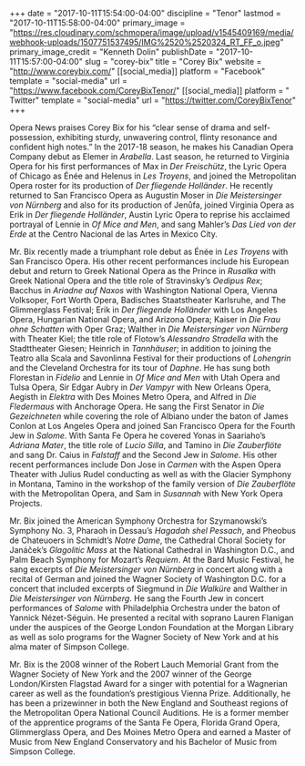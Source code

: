 +++
date = "2017-10-11T15:54:00-04:00"
discipline = "Tenor"
lastmod = "2017-10-11T15:58:00-04:00"
primary_image = "https://res.cloudinary.com/schmopera/image/upload/v1545409169/media/webhook-uploads/1507751537495/IMG%2520%2520324_RT_FF_o.jpeg"
primary_image_credit = "Kenneth Dolin"
publishDate = "2017-10-11T15:57:00-04:00"
slug = "corey-bix"
title = "Corey Bix"
website = "http://www.coreybix.com/"
[[social_media]]
platform = "Facebook"
template = "social-media"
url = "https://www.facebook.com/CoreyBixTenor/"
[[social_media]]
platform = " Twitter"
template = "social-media"
url = "https://twitter.com/CoreyBixTenor"
+++

Opera News praises Corey Bix for his “clear sense of drama and self-possession, exhibiting sturdy, unwavering control, flinty resonance and confident high notes.” In the 2017-18 season, he makes his Canadian Opera Company debut as Elemer in *Arabella*. Last season, he returned to Virginia Opera for his first performances of Max in *Der Freischütz*, the Lyric Opera of Chicago as Énée and Helenus in *Les Troyens*, and joined the Metropolitan Opera roster for its production of *Der fliegende Holländer*. He recently returned to San Francisco Opera as Augustin Moser in *Die Meistersinger von Nürnberg* and also for its production of Jenůfa, joined Virginia Opera as Erik in *Der fliegende Holländer*, Austin Lyric Opera to reprise his acclaimed portrayal of Lennie in *Of Mice and Men*, and sang Mahler’s *Das Lied von der Erde* at the Centro Nacional de las Artes in Mexico City. 

Mr. Bix recently made a triumphant role debut as Énée in *Les Troyens* with San Francisco Opera. His other recent performances include his European debut and return to Greek National Opera as the Prince in *Rusalka* with Greek National Opera and the title role of Stravinsky’s *Oedipus Rex*; Bacchus in *Ariadne auf Naxos* with Washington National Opera, Vienna Volksoper, Fort Worth Opera, Badisches Staatstheater Karlsruhe, and The Glimmerglass Festival; Erik in *Der fliegende Holländer* with Los Angeles Opera, Hungarian National Opera, and Arizona Opera; Kaiser in *Die Frau ohne Schatten* with Oper Graz; Walther in *Die Meistersinger von Nürnberg* with Theater Kiel; the title role of Flotow’s *Alessandro Stradella* with the Stadttheater Giesen; Heinrich in *Tannhäuser*; in addition to joining the Teatro alla Scala and Savonlinna Festival for their productions of *Lohengrin* and the Cleveland Orchestra for its tour of *Daphne*. He has sung both Florestan in *Fidelio* and Lennie in *Of Mice and Men* with Utah Opera and Tulsa Opera, Sir Edgar Aubry in *Der Vampyr* with New Orleans Opera, Aegisth in *Elektra* with Des Moines Metro Opera, and Alfred in *Die Fledermaus* with Anchorage Opera. He sang the First Senator in *Die Gezeichneten* while covering the role of Albiano under the baton of James Conlon at Los Angeles Opera and joined San Francisco Opera for the Fourth Jew in *Salome*. With Santa Fe Opera he covered Yonas in Saariaho’s *Adriana Mater*, the title role of *Lucio Silla*, and Tamino in *Die Zauberflöte* and sang Dr. Caius in *Falstaff* and the Second Jew in *Salome*. His other recent performances include Don Jose in *Carmen* with the Aspen Opera Theater with Julius Rudel conducting as well as with the Glacier Symphony in Montana, Tamino in the workshop of the family version of *Die Zauberflöte* with the Metropolitan Opera, and Sam in *Susannah* with New York Opera Projects.

Mr. Bix joined the American Symphony Orchestra for Szymanowski’s Symphony No. 3, Pharaoh in Dessau’s *Hagadah shel Pessach*, and Pheobus de Chateuoers in Schmidt’s *Notre Dame*, the Cathedral Choral Society for Janáček’s *Glagolitic Mass* at the National Cathedral in Washington D.C., and Palm Beach Symphony for Mozart’s *Requiem*. At the Bard Music Festival, he sang excerpts of *Die Meistersinger von Nürnberg* in concert along with a recital of German and joined the Wagner Society of Washington D.C. for a concert that included excerpts of Siegmund in *Die Walküre* and Walther in *Die Meistersinger von Nürnberg*. He sang the Fourth Jew in concert performances of *Salome* with Philadelphia Orchestra under the baton of Yannick Nézet-Séguin. He presented a recital with soprano Lauren Flanigan under the auspices of the George London Foundation at the Morgan Library as well as solo programs for the Wagner Society of New York and at his alma mater of Simpson College. 

Mr. Bix is the 2008 winner of the Robert Lauch Memorial Grant from the Wagner Society of New York and the 2007 winner of the George London/Kirsten Flagstad Award for a singer with potential for a Wagnerian career as well as the foundation’s prestigious Vienna Prize. Additionally, he has been a prizewinner in both the New England and Southeast regions of the Metropolitan Opera National Council Auditions. He is a former member of the apprentice programs of the Santa Fe Opera, Florida Grand Opera, Glimmerglass Opera, and Des Moines Metro Opera and earned a Master of Music from New England Conservatory and his Bachelor of Music from Simpson College.
